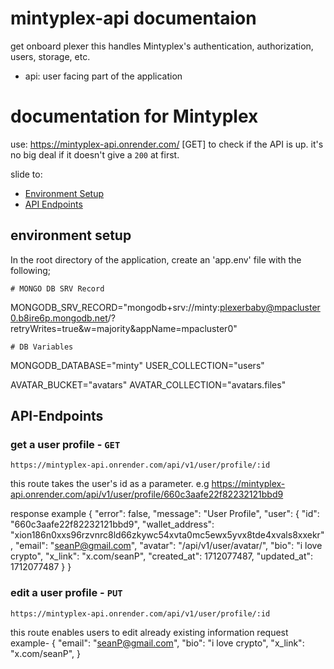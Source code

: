 # mintyplex-api documentaion
get onboard plexer
this handles Mintyplex's authentication, authorization, users, storage, etc.

- api: user facing part of the application

# documentation for Mintyplex
use: https://mintyplex-api.onrender.com/ [GET] to check if the API is up. it's no big deal if it doesn't give a `200` at first.

slide to:

- [Environment Setup](#Environment-Setup)
- [API Endpoints](#API-Endpoints)

## environment setup

In the root directory of the application, create an 'app.env' file with the following;

    # MONGO DB SRV Record
MONGODB_SRV_RECORD="mongodb+srv://minty:plexerbaby@mpacluster0.b8ire6p.mongodb.net/?retryWrites=true&w=majority&appName=mpacluster0"

    # DB Variables
MONGODB_DATABASE="minty"
USER_COLLECTION="users"

AVATAR_BUCKET="avatars"
AVATAR_COLLECTION="avatars.files"


## API-Endpoints

### get a user profile - `GET`
    https://mintyplex-api.onrender.com/api/v1/user/profile/:id
this route takes the user's id as a parameter. e.g https://mintyplex-api.onrender.com/api/v1/user/profile/660c3aafe22f82232121bbd9

response example
{
  "error": false,
  "message": "User Profile",
  "user": {
    "id": "660c3aafe22f82232121bbd9",
    "wallet_address": "xion186n0xxs96rzvnrc8ld66zkywc54xvta0mc5ewx5yvx8tde4xvals8xxekr",
    "email": "seanP@gmail.com",
    "avatar": "/api/v1/user/avatar/",
    "bio": "i love crypto",
    "x_link": "x.com/seanP",
    "created_at": 1712077487,
    "updated_at": 1712077487
  }
}

### edit a user profile - `PUT`
    https://mintyplex-api.onrender.com/api/v1/user/profile/:id
this route enables users to edit already existing information
request example- 
{
    "email": "seanP@gmail.com",
    "bio": "i love crypto",
    "x_link": "x.com/seanP",
}
